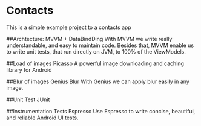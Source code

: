 # Contacts
This is a simple example project to a contacts app

##Archtecture:
MVVM + DataBindDing
With MVVM we write really understandable, and easy to maintain code. Besides that, MVVM enable us to write unit tests, that run directly on JVM, to 100% of the ViewModels.

##Load of images
Picasso
A powerful image downloading and caching library for Android

##Blur of images
Genius Blur
With Genius we can apply blur easily in any image.

##Unit Test
JUnit

##Instrumentation Tests
Espresso
Use Espresso to write concise, beautiful, and reliable Android UI tests.


